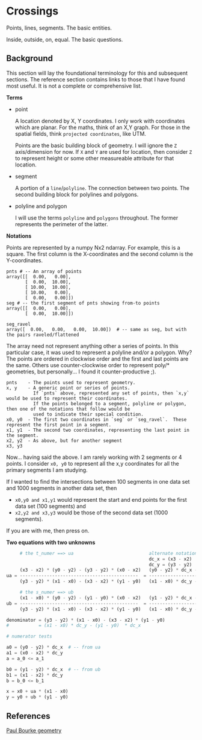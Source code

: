 # Crossings



Points, lines, segments.  The basic entities.

Inside, outside, on, equal.  The basic questions.

## Background

This section will lay the foundational terminology for this and subsequent sections.  The reference section contains links to those that I have found most useful.  It is not a complete or comprehensive list.

**Terms**

- point

    A location denoted by X, Y coordinates.  I only work with coordinates which are planar.  For the maths, think of an X,Y graph.  For those in the spatial fields, think `projected coordinates`, like UTM.

    Points are the basic building block of geometry.  I will ignore the `Z` axis/dimension for now.  If `X` and `Y` are used for location, then consider `Z` to represent height or some other measureable attribute for that location. 

- segment

    A portion of a `line`/`polyline`.  The connection between two points.  The second building block for polylines and polygons.
    
 - polyline and polygon

   I will use the terms `polyline` and `polygons` throughout.  The former represents the perimeter of the latter.

**Notations**

Points are represented by a numpy Nx2 ndarray.  For example, this is a square.  The first column is the X-coordinates and the second column is the Y-coordinates.

```
pnts # -- An array of points
array([[  0.00,   0.00],
       [  0.00,  10.00],
       [ 10.00,  10.00],
       [ 10.00,   0.00],
       [  0.00,   0.00]])
seg # -- the first segment of pnts showing from-to points
array([[  0.00,   0.00],
       [  0.00,  10.00]])

seg_ravel
array([  0.00,   0.00,   0.00,  10.00])  # -- same as seg, but with the pairs raveled/flattened

```
The array need not represent anything other a series of points.  In this particular case, it was used to represent a polyline and/or a polygon.
Why?  The points are ordered in clockwise order and the first and last points are the same.  Others use counter-clockwise order to represent poly/* geometries, but personally... I found it counter-productive ;).


```
pnts    - The points used to represent geometry.
x, y    - A generic point or series of points.  
          If `pnts` above, represented any set of points, then `x,y` would be used to represent their coordinates.
          If the points belonged to a segment, polyline or polygon, then one of the notations that follow would be
          used to indicate their special condition.
x0, y0  - The first two coordinates in `seg` or `seg_ravel`.  These represent the first point in a segment.
x1, y1  - The second two coordinates, representing the last point in the segment.
x2, y2  - As above, but for another segment
x3, y3
```
Now... having said the above.  I am rarely working with 2 segments or 4 points.
I consider `x0, y0` to represent all the x,y coordinates for all the primary segments I am studying.

If I wanted to find the intersections between 100 segments in one data set and 1000 segments in another data set, then

  - `x0,y0 and x1,y1` would represent the start and end points for the first data set (100 segments) and
  - `x2,y2 and x3,y3` would be those of the second data set (1000 segments).

If you are with me, then press on.

**Two equations with two unknowns**

```python                                                                                                 
     # the t_numer ==> ua                            alternate notation
                                                     dc_x = (x3 - x2)
                                                     dc_y = (y3 - y2)
     (x3 - x2) * (y0 - y2) - (y3 - y2) * (x0 - x2)   (y0 - y2) * dc_x - (x0 - x2) * dc_y
ua = --------------------------------------------  = ------------------------------------
     (y3 - y2) * (x1 - x0) - (x3 - x2) * (y1 - y0)   (x1 - x0) * dc_y - (y1 - y0) * dc_x

     # the s_numer ==> ub
     (x1 - x0) * (y0 - y2) - (y1 - y0) * (x0 - x2)   (y1 - y2) * dc_x - (x1 - x2) * dc_y
ub = --------------------------------------------  = ------------------------------------
     (y3 - y2) * (x1 - x0) - (x3 - x2) * (y1 - y0)   (x1 - x0) * dc_y - (y1 - y0) * dc_x

denominator = (y3 - y2) * (x1 - x0) - (x3 - x2) * (y1 - y0)
#           = (x1 - x0) * dc_y - (y1 - y0)  * dc_x

# numerator tests

a0 = (y0 - y2) * dc_x  # -- from ua
a1 = (x0 - x2) * dc_y
a = a_0 <= a_1

b0 = (y1 - y2) * dc_x  # -- from ub
b1 = (x1 - x2) * dc_y
b = b_0 <= b_1

x = x0 + ua * (x1 - x0)
y = y0 + ub * (y1 - y0)

```



References
----------
[Paul Bourke geometry](http://paulbourke.net/geometry/pointlineplane/)

